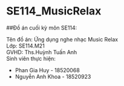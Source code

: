 # SE114_MusicRelax

##Đồ án cuối kỳ môn SE114:

Tên đồ án: Ứng dụng nghe nhạc Music Relax  
Lớp: SE114.M21  
GVHD: Ths.Huỳnh Tuấn Anh  
Sinh viên thực hiện:  
- Phan Gia Huy - 18520068  
- Nguyễn Anh Khoa - 18520923  
